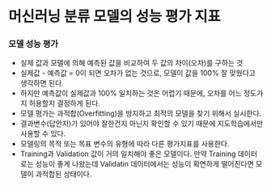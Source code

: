 # 머신러닝 분류 모델의 성능 평가 지표  


### 모델 성능 평가  
- 실제 값과 모델에 의해 예측된 값을 비교하여 두 값의 차이(오차)를 구하는 것
- 실제값 - 예측값 = 0이 되면 오차가 없는 것으로, 모델이 값을 100% 잘 맞웠다고 생각하면 된다.
- 하지만 예측값이 실제값과 100% 일치하는 것은 어렵기 때문에, 오차를 어느 정도가지 허용할지 결정하게 된다.  
- 모델 평가는 과적합(Overfitting)을 방지하고 최적의 모델을 찾기 위해서 실시한다.
- 결과변수(답안지)가 있어야 잘한건지 아닌지 확인할 수 있기 때문에 지도학습에서만 사용할 수 있다.
- 모델링의 목적 또는 목표 변수의 유형에 따라 다른 평가지표를 사용한다.
- Training과 Validation 값이 거의 일치해야 좋은 모델이다. 만약 Training 데이터로는 성능이 좋게 나왔는데 Validatin 데이터에서는 성능이 확연하게 떨어진다면 모델이 과적합된 상태이다.  

